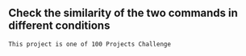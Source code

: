 ## Check the similarity of the two commands in different conditions

```bash
This project is one of 100 Projects Challenge
```

